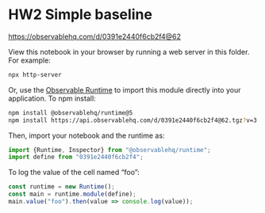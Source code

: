 # HW2 Simple baseline

https://observablehq.com/d/0391e2440f6cb2f4@62

View this notebook in your browser by running a web server in this folder. For
example:

~~~sh
npx http-server
~~~

Or, use the [Observable Runtime](https://github.com/observablehq/runtime) to
import this module directly into your application. To npm install:

~~~sh
npm install @observablehq/runtime@5
npm install https://api.observablehq.com/d/0391e2440f6cb2f4@62.tgz?v=3
~~~

Then, import your notebook and the runtime as:

~~~js
import {Runtime, Inspector} from "@observablehq/runtime";
import define from "0391e2440f6cb2f4";
~~~

To log the value of the cell named “foo”:

~~~js
const runtime = new Runtime();
const main = runtime.module(define);
main.value("foo").then(value => console.log(value));
~~~
